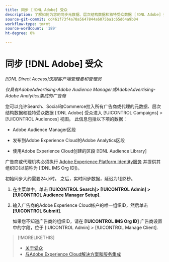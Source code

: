 ```yaml
---
title: 同步 [!DNL Adobe] 受众
description: 了解如何为您的同步元数据、层次结构数据和独特受众数据 [!DNL Adobe] 受众。
source-git-commit: cd461f73f4a70a5647844a6075ba1c65d64a9b04
workflow-type: tm+mt
source-wordcount: '189'
ht-degree: 0%

---
```


# 同步 [!DNL Adobe] 受众

*[!DNL Direct Access]仅限客户端管理者和管理员*

*仅具有AdobeAdvertising-Adobe Audience Manager或AdobeAdvertising-Adobe Analytics集成的广告商*

您可以允许Search、Social和Commerce拉入所有广告商或代理的元数据、层次结构数据和独特受众数据 [!DNL Adobe] 受众进入 [!UICONTROL Campaigns] > [!UICONTROL Audiences] 视图。 此信息包括以下项的数据：

* Adobe Audience Manager区段

* 发布到Adobe Experience Cloud的Adobe Analytics区段

* 使用Adobe Experience Cloud创建的区段 [!DNL Audience Library]

广告商或代理机构必须执行 [Adobe Experience Platform Identity服务](https://experienceleague.adobe.com/docs/id-service/using/home.html) 并提供其组织ID(以前称为 [!DNL IMS Org ID])。

初始同步大约需要24小时。 之后，实时同步数据，延迟为1到2秒。

1. 在主菜单中，单击 **[!UICONTROL Search]> [!UICONTROL Admin] >[!UICONTROL Audience Manager Setup]**.

1. 输入广告商的Adobe Experience Cloud帐户的唯一组织ID，然后单击 **[!UICONTROL Submit]**.

   如果您不知道广告商的组织ID，请在 **[!UICONTROL IMS Org ID]** 广告商设置中的字段，位于 [!UICONTROL Admin] > [!UICONTROL Manage Client].

>[!MORELIKETHIS]
>
>* [关于受众](/help/search-social-commerce/campaign-management/campaigns/audience-about.md)
>* [与Adobe Experience Cloud解决方案和服务集成](/help/search-social-commerce/introduction/integrations.md)

